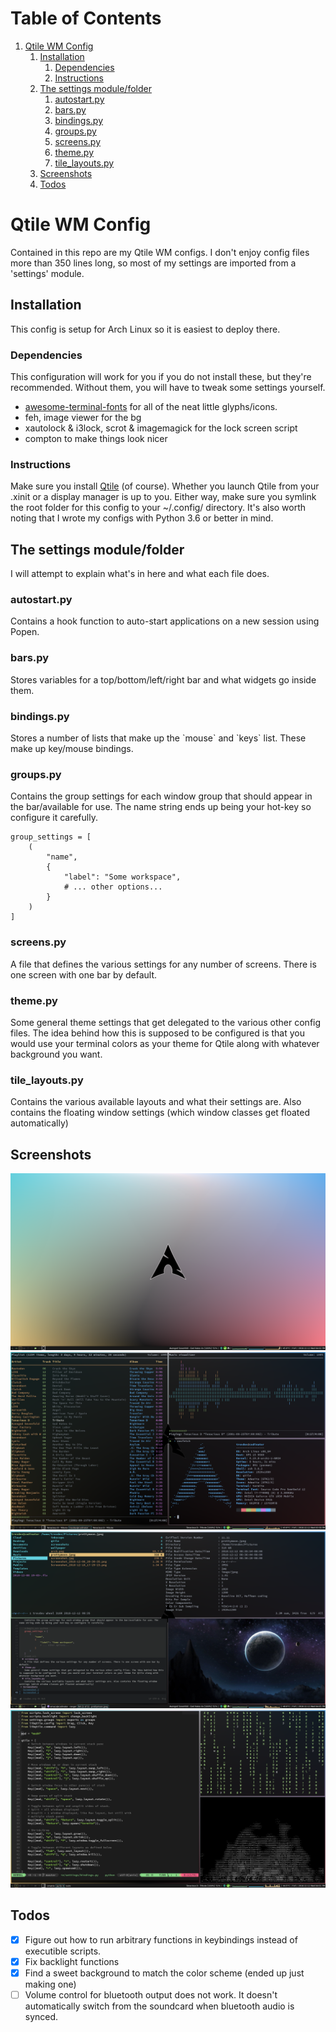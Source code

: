 
# Table of Contents

1.  [Qtile WM Config](#orge5fd7a0)
    1.  [Installation](#org100eadd)
        1.  [Dependencies](#orgcaf0d58)
        2.  [Instructions](#orgb7a28e8)
    2.  [The settings module/folder](#orgd61b39f)
        1.  [autostart.py](#org986d684)
        2.  [bars.py](#org6992b1d)
        3.  [bindings.py](#org132b28f)
        4.  [groups.py](#orga2b261d)
        5.  [screens.py](#orgf8d5200)
        6.  [theme.py](#orgcffb443)
        7.  [tile_layouts.py](#org58dd84a)
    3.  [Screenshots](#orgac810f3)
    4.  [Todos](#todos)


<a id="orge5fd7a0"></a>

# Qtile WM Config

Contained in this repo are my Qtile WM configs. I don't enjoy config files more than 350 lines long, so most of my settings are imported from a 'settings' module.


<a id="org100eadd"></a>

## Installation

This config is setup for Arch Linux so it is easiest to deploy there.


<a id="orgcaf0d58"></a>

### Dependencies

This configuration <span class="underline">will work</span> for you if you do not install these, but they're recommended. Without them, you will have to tweak some settings yourself.

-   [awesome-terminal-fonts](https://github.com/gabrielelana/awesome-terminal-fonts) for all of the neat little glyphs/icons.
-   feh, image viewer for the bg
-   xautolock & i3lock, scrot & imagemagick for the lock screen script
-   compton to make things look nicer


<a id="orgb7a28e8"></a>

### Instructions

Make sure you install [Qtile](http://www.qtile.org) (of course). Whether you launch Qtile from your .xinit or a display manager is up to you. Either way, make sure you symlink the root folder for this config to your ~/.config/ directory. It's also worth noting that I wrote my configs with Python 3.6 or better in mind.


<a id="orgd61b39f"></a>

## The settings module/folder

I will attempt to explain what's in here and what each file does.


<a id="org986d684"></a>

### autostart.py

Contains a hook function to auto-start applications on a new session using Popen.


<a id="org6992b1d"></a>

### bars.py

Stores variables for a top/bottom/left/right bar and what widgets go inside them.


<a id="org132b28f"></a>

### bindings.py

Stores a number of lists that make up the \`mouse\` and \`keys\` list. These make up key/mouse bindings.


<a id="orga2b261d"></a>

### groups.py

Contains the group settings for each window group that should appear in the bar/available for use. The name string ends up being your hot-key so configure it carefully.

    group_settings = [
        (
            "name",
            {
                "label": "Some workspace",
                # ... other options...
            }
        )
    ]


<a id="orgf8d5200"></a>

### screens.py

A file that defines the various settings for any number of screens. There is one screen with one bar by default.


<a id="orgcffb443"></a>

### theme.py

Some general theme settings that get delegated to the various other config files. The idea behind how this is supposed to be configured is that you would use your terminal colors as your theme for Qtile along with whatever background you want.


<a id="org58dd84a"></a>

### tile_layouts.py

Contains the various available layouts and what their settings are. Also contains the floating window settings (which window classes get floated automatically)


<a id="orgac810f3"></a>

## Screenshots

![Screenshot 1](./screens/Screenshot-1.png)
![Screenshot 2](./screens/Screenshot-2.png)
![Screenshot 3](./screens/Screenshot-3.png)
![Screenshot 4](./screens/Screenshot-4.png)

<a id="todos"></a>

## Todos
- [x] Figure out how to run arbitrary functions in keybindings instead of executible scripts.
- [x] Fix backlight functions
- [x] Find a sweet background to match the color scheme (ended up just making one)
- [ ] Volume control for bluetooth output does not work. It doesn't automatically switch from the soundcard when bluetooth audio is synced.